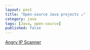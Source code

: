 ```yaml
---
layout: post
title: "Open-source Java projects ☕"
category: java
tags: [Java, open-source]
published: false
---
```


[Angry IP Scanner](https://github.com/angryip/ipscan/tree/master/src/net/azib/ipscan)

